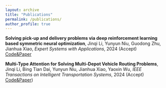 ```yaml
---
layout: archive
title: "Publications"
permalink: /publications/
author_profile: true
---
```

**Solving pick-up and delivery problems via deep reinforcement learning based symmetric neural optimization**, Jinqi Li, Yunyun Niu, Guodong Zhu, Jianhua Xiao, *Expert Systems with Applications*, 2024 (Accept) [Code&Paper](https://github.com/Good9T/PD-SNO)

**Multi-Type Attention for Solving Multi-Depot Vehicle Routing Problems**, Jinqi Li, Bing Tian Dai, Yunyun Niu, Jianhua Xiao, Yaoxin Wu, *IEEE Transactions on Intelligent Transportation Systems*, 2024 (Accept) [Code&Paper](https://github.com/Good9T/MD_MTA))



